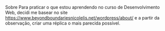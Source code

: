 Sobre
Para praticar o que estou aprendendo no curso de Desenvolvimento Web, decidi me basear no site https://www.beyondboundariesnicolelis.net/wordpress/about/ e a partir da observação, criar uma réplica o mais parecida possível.

